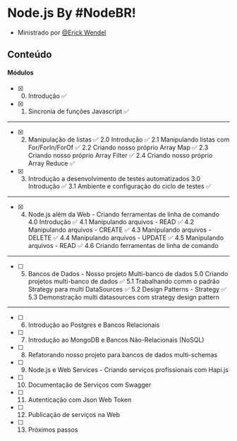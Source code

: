 # Node.js By #NodeBR!
 - Ministrado por [@Erick Wendel](https://github.com/ErickWendel)

## Conteúdo <a name = "content"></a>
#### Módulos
- [x] 0. Introdução ✅
- [x] 1. Sincronia de funções Javascript ✅
---
- [x] 2. Manipulação de listas ✅
2.0 Introdução ✅
2.1 Manipulando listas com For/ForIn/ForOf ✅
2.2 Criando nosso próprio Array Map ✅
2.3 Criando nosso próprio Array Filter ✅
2.4 Criando nosso próprio Array Reduce ✅
- [x] 3. Introdução a desenvolvimento de testes automatizados 
3.0 Introdução ✅
3.1 Ambiente e configuração do ciclo de testes ✅
---
- [x] 4. Node.js além da Web - Criando ferramentas de linha de comando 
4.0 Introdução ✅
4.1 Manipulando arquivos - READ ✅
4.2 Manipulando arquivos - CREATE ✅
4.3 Manipulando arquivos - DELETE ✅
4.4 Manipulando arquivos - UPDATE ✅
4.5 Manipulando arquivos - READ ✅
4.6 Criando ferramentas de linha de comando
---
- [ ] 5. Bancos de Dados - Nosso projeto Multi-banco de dados
5.0 Criando projetos multi-banco de dados  ✅
5.1 Trabalhando comm o padrão Strategy para multi DataSources ✅
5.2 Design Patterns - Strategy ✅
5.3 Demonstração multi datasources com strategy design pattern
---
- [ ] 6. Introdução ao Postgres e Bancos Relacionais
- [ ] 7. Introdução ao MongoDB e Bancos Não-Relacionais (NoSQL)
- [ ] 8. Refatorando nosso projeto para bancos de dados multi-schemas
- [ ] 9. Node.js e Web Services - Criando serviços profissionais com Hapi.js
- [ ] 10. Documentação de Serviços com Swagger
- [ ] 11. Autenticação com Json Web Token
- [ ] 12. Publicação de serviços na Web
- [ ] 13. Próximos passos


